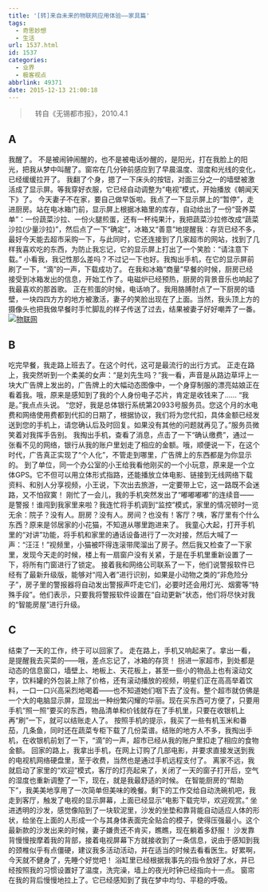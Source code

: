 ```yaml
---
title: '[转]来自未来的物联网应用体验——家具篇'
tags:
  - 奇思妙想
  - 生活
url: 1537.html
id: 1537
categories:
  - 业界
  - 极客视点
abbrlink: 49371
date: 2015-12-13 21:00:18
---
```


> 　转自《无锡都市报》，2010.4.1

A
-

我醒了。 不是被闹钟闹醒的，也不是被电话吵醒的，是阳光，打在我脸上的阳光，把我从梦中叫醒了。窗帘在几分钟前感应到了早晨温度、湿度和光线的变化，已经缓缓拉开了。 我翻了个身，摁了一下床头的按钮，对面三分之一的墙壁被激活成了显示屏。等我穿好衣服，它已经自动调整为“电视”模式，开始播放《朝闻天下》了。 今天妻子不在家，要自己做早饭啦。我点了一下显示屏上的“暂停”，走进厨房。站在电冰箱门前，显示屏上根据冰箱里的库存，自动给出了一份“营养菜单”：一份蔬菜沙拉、一份火腿煎蛋，还有一杯纯果汁，我把蔬菜沙拉修改成“蔬菜沙拉(少量沙拉)”，然后点了一下“确定”，冰箱又“善意”地提醒我：存货已经不多，最好今天能去超市采购一下，与此同时，它还连接到了几家超市的网站，找到了几样我喜欢吃的东西，为防止我忘记，它的显示屏上打出了一个笑脸：“请注意下载。” 小看我，我记性那么差吗？不过记一下也好。我掏出手机，在它的显示屏前刷了一下，“滴”的一声，下载成功了。 在我和冰箱“商量”早餐的时候，厨房已经接受到冰箱发出的信息，开始工作了。电磁炉已经预热，厨房的背景音乐也响起了我最喜欢的那首歌。 正在煎蛋的时候，电话响了。我用胳膊肘点了一下厨房的墙壁，一块四四方方的地方被激活，妻子的笑脸出现在了上面。当然，我头顶上方的摄像头也把我做早餐时手忙脚乱的样子传送了过去，结果被妻子好好嘲弄了一番。 [![物联网](http://baiyuan.wang/wp-content/uploads/2015/12/baiyuan.wang_2015-12-13_21-56-02.jpg)](http://baiyuan.wang/wp-content/uploads/2015/12/baiyuan.wang_2015-12-13_21-56-02.jpg)

B
-

吃完早餐，我走路上班去了。在这个时代，这可是最流行的出行方式。 正走在路上，我突然听到一个柔美的女声：“是刘先生吗？”我一看，声音是从路边草坪上一块大广告牌上发出的，广告牌上的大幅动态图像中，一个身穿制服的漂亮姑娘正在看着我。哦，原来是感知到了我的个人身份电子芯片，肯定是收钱来了…… “我是。”我点点头说。 “您好，我是总体银行系统第20933号服务员。您这个月的水电费和网络使用费都到代扣的日期了，根据协议，我们将为您代扣，具体金额已经发送到您的手机上，请您确认后及时回复。如果没有其他的问题就再见了。”服务员微笑着对我挥手告别。 我掏出手机，查看了消息，点击了一下“确认缴费”，通过一张看不见的网络，银行从我的账户里划走了相应的金额。哦，顺便说一下，在这个时代，广告真正实现了“个人化”，不管走到哪里，广告牌上的东西都是为你显示的。 到了单位，同一个办公室的小王给我看他刚买的一个小玩意，原来是一个立体GPS。它不但可以用立体形式指路，还能播放立体电影、链接到无线网络下载资料、和别人分享视频，小王说，下次出去旅游，一定要带上它，这一路既不会迷路，又不怕寂寞！ 刚忙了一会儿，我的手机突然发出了“嘟嘟嘟嘟”的连续音——是警报！谁闯到我家里来啦？我连忙将手机调到“监控”模式，家里的情况顿时一览无余：院子？没有人。厨房？没有人。房间？也没有！客厅？咦，客厅里有个什么东西？原来是邻居家的小花猫，不知道从哪里跑进来了。 我童心大起，打开手机里的“对讲”功能，将手机和家里的通话设备进行了一次对接，然后大喊了一声：“汪汪！”视频里，小猫被吓得连滚带爬溜出了房子。然后我又检查了一下家里，发现今天走的时候，楼上有一扇窗户没有关紧，于是在手机里重新设置了一下，将所有门窗进行了锁定。 接着我和网络公司联系了一下，他们说警报软件已经有了最新升级版，能够对“闯入者”进行识别，如果是小动物之类的“非危险分子”，房子里的警报器将自动发出警报声吓走它们，必要时还会用灯光、烟雾等“特殊手段”。他们表示，只要我将警报软件设置在“自动更新”状态，他们将尽快对我的“智能房屋”进行升级。

C
-

结束了一天的工作，终于可以回家了。 走在路上，手机又响起来了。拿出一看，是提醒我去买菜的——哦，差点忘记了，冰箱的存货！ 拐进一家超市，到处都是动态的信息窗口，墙壁上、地板上、天花板上，甚至一些小的物品上也有滚动文字，饮料罐的外包装上除了价格，还有滚动播放的视频，明星们正在高高举着饮料，一口一口兴高采烈地喝着——也不知道她们咽下去了没有。整个超市就仿佛是一个大的电脑显示屏，显现出一种纷繁闪耀的华丽。现在买东西可方便了，只要用手机“照一照”要买的东西，物品清单和价钱就存在了手机里，只要在收银机上再“刷”一下，就可以结账走人了。 按照手机的提示，我买了一些有机玉米和番茄，几条鱼，同时还在蔬菜专柜下载了几份菜谱。结账的地方人不多，我掏出手机，在收银机前划了一下，“滴”的一声，超市已经从我的账户里扣走了相应的食物金额。 回家的路上，我拿出手机，在网上订购了几部电影，并要求直接发送到我的电视机网络硬盘里，至于收费，当然也是通过手机远程支付了。 离家不远，我就启动了家里的“欢迎”模式，客厅的灯亮起来了，关闭了一天的窗子打开后，空气的湿度也重新调整了一下，现在，就是我最舒适的时候。 在智能厨房的“帮助下”，我美美地享用了一次简单但美味的晚餐。剩下的工作交给自动洗碗机吧，我走到客厅，触发了电视的显示屏幕，上面已经显示“电影下载完毕，欢迎观赏。” 坐进透明的沙发，感觉像陷到了一块软泥里，沙发的坐垫和靠背能自动适应人体的形状，给坐在上面的人形成一个与其身体表面完全贴合的模子，使得压强最小。这个最新款的沙发出来的时候，妻子嫌贵还不肯买，瞧瞧，现在躺着多舒服！ 沙发靠背慢慢按摩着我的背部，接着电视屏幕下方就接收到了一条信息，说由于感知到我的颈椎似乎有点僵硬，建议我多活动活动，并在适当的时候去看看医生。好累啊，今天就不健身了，先睡个好觉吧！ 浴缸里已经根据我事先的指令放好了水，并已经按照我的习惯设置好了温度，洗完澡，墙上的夜光时钟已经指向十一点。 窗帘在我的背后慢慢地拉上了。它已经感知到了我在梦中均匀、平稳的呼吸。